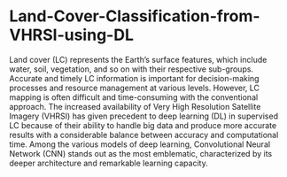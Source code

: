 # Land-Cover-Classification-from-VHRSI-using-DL
Land cover (LC) represents the Earth’s surface features, which include water, soil, vegetation, and so on with their respective sub-groups. Accurate and timely LC
information is important for decision-making processes and resource management at various levels. However, LC mapping is often difficult and time-consuming with
the conventional approach. The increased availability of Very High Resolution Satellite Imagery (VHRSI) has given precedent to deep learning (DL) in
supervised LC because of their ability to handle big data and produce more accurate results with a considerable balance between accuracy and computational time.
Among the various models of deep learning, Convolutional Neural Network (CNN) stands out as the most emblematic, characterized by its deeper architecture and remarkable learning capacity.
